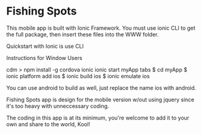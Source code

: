 Fishing Spots
=============
This mobile app is built with Ionic Framework.
You must use ionic CLI to get the full package, then insert these files into the WWW folder.

Quickstart with Ionic is use CLI

Instructions for Window Users

cdm > npm install -g cordova ionic
ionic start myApp tabs
$ cd myApp
$ ionic platform add ios
$ ionic build ios
$ ionic emulate ios

You can use android to build as well, just replace the name ios with android.

Fishing Spots app is design for the mobile version w/out using jquery since it's too heavy with 
unneccessary coding.

The coding in this app is at its minimum, you're welcome to add it to your own and share to the world, Kool!
